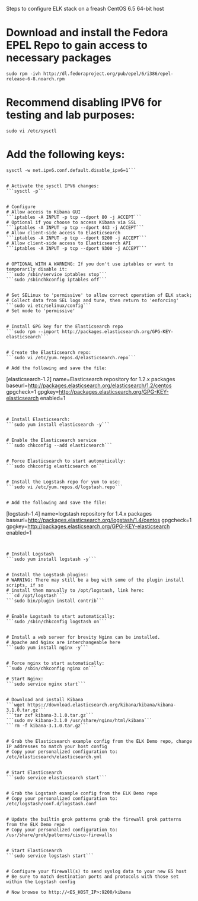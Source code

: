  
Steps to configure ELK stack on a freash CentOS 6.5 64-bit host

# Download and install the Fedora EPEL Repo to gain access to necessary packages
```sudo rpm -ivh http://dl.fedoraproject.org/pub/epel/6/i386/epel-release-6-8.noarch.rpm```

# Recommend disabling IPV6 for testing and lab purposes:
```sudo vi /etc/sysctl```
# Add the following keys:
```sysctl -w net.ipv6.conf.all.disable_ipv6=1
sysctl -w net.ipv6.conf.default.disable_ipv6=1```


# Activate the sysctl IPV6 changes:
```sysctl -p```


# Configure 
# Allow access to Kibana GUI
```iptables -A INPUT -p tcp --dport 80 -j ACCEPT```
# Optional if you choose to access Kibana via SSL
```iptables -A INPUT -p tcp --dport 443 -j ACCEPT```
# Allow client-side access to Elasticsearch
```iptables -A INPUT -p tcp --dport 9200 -j ACCEPT```
# Allow client-side access to Elasticsearch API
```iptables -A INPUT -p tcp --dport 9300 -j ACCEPT```


# OPTIONAL WITH A WARNING: If you don't use iptables or want to temporarily disable it:
```sudo /sbin/service iptables stop```
```sudo /sbinchkconfig iptables off```


# Set SELinux to 'permissive' to allow correct operation of ELK stack; 
# Collect data from SEL logs and tune, then return to 'enforcing'
```sudo vi etc/selinux/config```
# Set mode to 'permissive'


# Install GPG key for the Elasticsearch repo
```sudo rpm --import http://packages.elasticsearch.org/GPG-KEY-elasticsearch```


# Create the Elasticsearch repo:
```sudo vi /etc/yum.repos.d/elasticsearch.repo```

# Add the following and save the file:
```
[elasticsearch-1.2]
name=Elasticsearch repository for 1.2.x packages
baseurl=http://packages.elasticsearch.org/elasticsearch/1.2/centos
gpgcheck=1
gpgkey=http://packages.elasticsearch.org/GPG-KEY-elasticsearch
enabled=1
```


# Install Elasticsearch:
```sudo yum install elasticsearch -y```


# Enable the Elasticsearch service 
```sudo chkconfig --add elasticsearch```


# Force Elasticsearch to start automatically:
```sudo chkconfig elasticsearch on```


# Install the Logstash repo for yum to use:
```sudo vi /etc/yum.repos.d/logstash.repo```


# Add the following and save the file:
```
[logstash-1.4]
name=logstash repository for 1.4.x packages
baseurl=http://packages.elasticsearch.org/logstash/1.4/centos
gpgcheck=1
gpgkey=http://packages.elasticsearch.org/GPG-KEY-elasticsearch
enabled=1
```


# Install Logstash
```sudo yum install logstash -y```


# Install the Logstash plugins:
# WARNING: There may still be a bug with some of the plugin install scripts, if so
# install them manually to /opt/logstash, link here: 
```cd /opt/logstash```
```sudo bin/plugin install contrib```


# Enable Logstash to start automatically:
```sudo /sbin/chkconfig logstash on```


# Install a web server for brevity Nginx can be installed.
# Apache and Nginx are interchangeable here
```sudo yum install nginx -y```


# Force nginx to start automatically:
``sudo /sbin/chkconfig nginx on```

# Start Nginx:
```sudo service nginx start```


# Download and install Kibana
```wget https://download.elasticsearch.org/kibana/kibana/kibana-3.1.0.tar.gz```
```tar zxf kibana-3.1.0.tar.gz```
```sudo mv kibana-3.1.0 /usr/share/nginx/html/kibana```
```rm -f kibana-3.1.0.tar.gz```


# Grab the Elasticsearch example config from the ELK Demo repo, change IP addresses to match your host config
# Copy your personalized configuration to: /etc/elasticsearch/elasticsearch.yml


# Start Elasticsearch
```sudo service elasticsearch start```


# Grab the Logstash example config from the ELK Demo repo
# Copy your personalized configuration to: /etc/logstash/conf.d/logstash.conf


# Update the builtin grok patterns grab the firewall grok patterns from the ELK Demo repo
# Copy your personalized configuration to: /usr/share/grok/patterns/cisco-firewalls


# Start Elasticsearch
```sudo service logstash start```


# Configure your firewall(s) to send syslog data to your new ES host
# Be sure to match destination ports and protocols with those set within the Logstash config

# Now browse to http://<ES_HOST_IP>:9200/kibana
